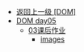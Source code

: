 - [返回上一级 [DOM]](web前端/teacher/JS/DOM/)
- [DOM day05](web前端/teacher/JS/DOM/DOM%20day05/)
  - [03课后作业](web前端/teacher/JS/DOM/DOM%20day05/03课后作业/)
    - [images](web前端/teacher/JS/DOM/DOM%20day05/03课后作业/images/)

